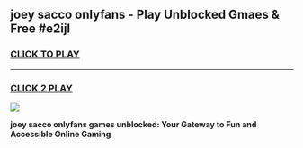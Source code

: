 
## joey sacco onlyfans - Play Unblocked Gmaes & Free #e2ijl
<h3>
<a href="https://premium.freeplayer.one?title=joey_sacco_onlyfans&ref=03M">CLICK TO PLAY</a></h3>
<hr>

<h3>
<a href="https://premium.freeplayer.one?title=joey_sacco_onlyfans&ref=03M">CLICK 2 PLAY</a>
  
</h3>

<a href="https://premium.freeplayer.one?title=joey_sacco_onlyfans&ref=03M"><img src="https://clearcache.store/games.png"></a>


**joey sacco onlyfans games unblocked: Your Gateway to Fun and Accessible Online Gaming**
